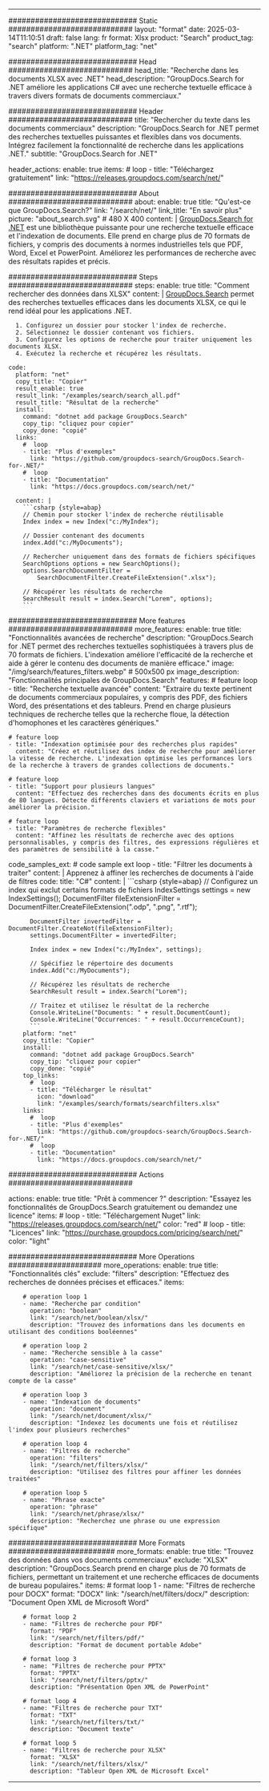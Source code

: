 
---
############################# Static ############################
layout: "format"
date:  2025-03-14T11:10:51
draft: false
lang: fr
format: Xlsx
product: "Search"
product_tag: "search"
platform: ".NET"
platform_tag: "net"

############################# Head ############################
head_title: "Recherche dans les documents XLSX avec .NET"
head_description: "GroupDocs.Search for .NET améliore les applications C# avec une recherche textuelle efficace à travers divers formats de documents commerciaux."

############################# Header ############################
title: "Rechercher du texte dans les documents commerciaux" 
description: "GroupDocs.Search for .NET permet des recherches textuelles puissantes et flexibles dans vos documents. Intégrez facilement la fonctionnalité de recherche dans les applications .NET."
subtitle: "GroupDocs.Search for .NET" 

header_actions:
  enable: true
  items:
    #  loop
    - title: "Téléchargez gratuitement"
      link: "https://releases.groupdocs.com/search/net/"
      
############################# About ############################
about:
    enable: true
    title: "Qu'est-ce que GroupDocs.Search?"
    link: "/search/net/"
    link_title: "En savoir plus"
    picture: "about_search.svg" # 480 X 400
    content: |
       [GroupDocs.Search for .NET](/search/net/) est une bibliothèque puissante pour une recherche textuelle efficace et l'indexation de documents. Elle prend en charge plus de 70 formats de fichiers, y compris des documents à normes industrielles tels que PDF, Word, Excel et PowerPoint. Améliorez les performances de recherche avec des résultats rapides et précis.

############################# Steps ############################
steps:
    enable: true
    title: "Comment rechercher des données dans XLSX"
    content: |
      [GroupDocs.Search](/search/net/) permet des recherches textuelles efficaces dans les documents XLSX, ce qui le rend idéal pour les applications .NET.
      
      1. Configurez un dossier pour stocker l'index de recherche.
      2. Sélectionnez le dossier contenant vos fichiers.
      3. Configurez les options de recherche pour traiter uniquement les documents XLSX.
      4. Exécutez la recherche et récupérez les résultats.
   
    code:
      platform: "net"
      copy_title: "Copier"
      result_enable: true
      result_link: "/examples/search/search_all.pdf"
      result_title: "Résultat de la recherche"
      install:
        command: "dotnet add package GroupDocs.Search"
        copy_tip: "cliquez pour copier"
        copy_done: "copié"
      links:
        #  loop
        - title: "Plus d'exemples"
          link: "https://github.com/groupdocs-search/GroupDocs.Search-for-.NET/"
        #  loop
        - title: "Documentation"
          link: "https://docs.groupdocs.com/search/net/"
          
      content: |
        ```csharp {style=abap}
        // Chemin pour stocker l'index de recherche réutilisable
        Index index = new Index("c:/MyIndex");

        // Dossier contenant des documents
        index.Add("c:/MyDocuments");

        // Rechercher uniquement dans des formats de fichiers spécifiques
        SearchOptions options = new SearchOptions();
        options.SearchDocumentFilter = 
            SearchDocumentFilter.CreateFileExtension(".xlsx");

        // Récupérer les résultats de recherche
        SearchResult result = index.Search("Lorem", options);
        ```            

############################# More features ############################
more_features:
  enable: true
  title: "Fonctionnalités avancées de recherche"
  description: "GroupDocs.Search for .NET permet des recherches textuelles sophistiquées à travers plus de 70 formats de fichiers. L'indexation améliore l'efficacité de la recherche et aide à gérer le contenu des documents de manière efficace."
  image: "/img/search/features_filters.webp" # 500x500 px
  image_description: "Fonctionnalités principales de GroupDocs.Search"
  features:
    # feature loop
    - title: "Recherche textuelle avancée"
      content: "Extraire du texte pertinent de documents commerciaux populaires, y compris des PDF, des fichiers Word, des présentations et des tableurs. Prend en charge plusieurs techniques de recherche telles que la recherche floue, la détection d'homophones et les caractères génériques."

    # feature loop
    - title: "Indexation optimisée pour des recherches plus rapides"
      content: "Créez et réutilisez des index de recherche pour améliorer la vitesse de recherche. L'indexation optimise les performances lors de la recherche à travers de grandes collections de documents."

    # feature loop
    - title: "Support pour plusieurs langues"
      content: "Effectuez des recherches dans des documents écrits en plus de 80 langues. Détecte différents claviers et variations de mots pour améliorer la précision."

    # feature loop
    - title: "Paramètres de recherche flexibles"
      content: "Affinez les résultats de recherche avec des options personnalisables, y compris des filtres, des expressions régulières et des paramètres de sensibilité à la casse."
      
  code_samples_ext:
    # code sample ext loop
    - title: "Filtrer les documents à traiter"
      content: |
        Apprenez à affiner les recherches de documents à l'aide de filtres
      code:
        title: "C#"
        content: |
          ```csharp {style=abap}
          // Configurez un index qui exclut certains formats de fichiers
          IndexSettings settings = new IndexSettings();
          DocumentFilter fileExtensionFilter = 
            DocumentFilter.CreateFileExtension(".odp", ".png", ".rtf");

          DocumentFilter invertedFilter = DocumentFilter.CreateNot(fileExtensionFilter);
          settings.DocumentFilter = invertedFilter;

          Index index = new Index("c:/MyIndex", settings);
              
          // Spécifiez le répertoire des documents
          index.Add("c:/MyDocuments");

          // Récupérez les résultats de recherche
          SearchResult result = index.Search("Lorem");
          
          // Traitez et utilisez le résultat de la recherche
          Console.WriteLine("Documents: " + result.DocumentCount);
          Console.WriteLine("Occurrences: " + result.OccurrenceCount);
          ```
        platform: "net"
        copy_title: "Copier"
        install:
          command: "dotnet add package GroupDocs.Search"
          copy_tip: "cliquez pour copier"
          copy_done: "copié"
        top_links:
          #  loop
          - title: "Télécharger le résultat"
            icon: "download"
            link: "/examples/search/formats/searchfilters.xlsx"
        links:
          #  loop
          - title: "Plus d'exemples"
            link: "https://github.com/groupdocs-search/GroupDocs.Search-for-.NET/"
          #  loop
          - title: "Documentation"
            link: "https://docs.groupdocs.com/search/net/"
            

            


############################# Actions ############################

actions:
  enable: true
  title: "Prêt à commencer ?"
  description: "Essayez les fonctionnalités de GroupDocs.Search gratuitement ou demandez une licence"
  items:
    #  loop
    - title: "Téléchargement Nuget"
      link: "https://releases.groupdocs.com/search/net/"
      color: "red"
        #  loop
    - title: "Licences"
      link: "https://purchase.groupdocs.com/pricing/search/net/"
      color: "light"


############################# More Operations #####################
more_operations:
    enable: true
    title: "Fonctionnalités clés"
    exclude: "filters"
    description: "Effectuez des recherches de données précises et efficaces."
    items: 
          
        # operation loop 1
        - name: "Recherche par condition"
          operation: "boolean"
          link: "/search/net/boolean/xlsx/"
          description: "Trouvez des informations dans les documents en utilisant des conditions booléennes"

        # operation loop 2
        - name: "Recherche sensible à la casse"
          operation: "case-sensitive"
          link: "/search/net/case-sensitive/xlsx/"
          description: "Améliorez la précision de la recherche en tenant compte de la casse"

        # operation loop 3
        - name: "Indexation de documents"
          operation: "document"
          link: "/search/net/document/xlsx/"
          description: "Indexez les documents une fois et réutilisez l'index pour plusieurs recherches"

        # operation loop 4
        - name: "Filtres de recherche"
          operation: "filters"
          link: "/search/net/filters/xlsx/"
          description: "Utilisez des filtres pour affiner les données traitées"

        # operation loop 5
        - name: "Phrase exacte"
          operation: "phrase"
          link: "/search/net/phrase/xlsx/"
          description: "Recherchez une phrase ou une expression spécifique"
          
        
          
############################# More Formats ########################
more_formats:
    enable: true
    title: "Trouvez des données dans vos documents commerciaux"
    exclude: "XLSX"
    description: "GroupDocs.Search prend en charge plus de 70 formats de fichiers, permettant un traitement et une recherche efficaces de documents de bureau populaires."
    items: 
        # format loop 1
        - name: "Filtres de recherche pour DOCX"
          format: "DOCX"
          link: "/search/net/filters/docx/"
          description: "Document Open XML de Microsoft Word"
          
        # format loop 2
        - name: "Filtres de recherche pour PDF"
          format: "PDF"
          link: "/search/net/filters/pdf/"
          description: "Format de document portable Adobe"
          
        # format loop 3
        - name: "Filtres de recherche pour PPTX"
          format: "PPTX"
          link: "/search/net/filters/pptx/"
          description: "Présentation Open XML de PowerPoint"

        # format loop 4
        - name: "Filtres de recherche pour TXT"
          format: "TXT"
          link: "/search/net/filters/txt/"
          description: "Document texte"
          
        # format loop 5
        - name: "Filtres de recherche pour XLSX"
          format: "XLSX"
          link: "/search/net/filters/xlsx/"
          description: "Tableur Open XML de Microsoft Excel"
  

---